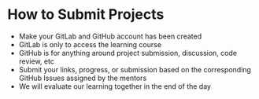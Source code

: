 # How to Submit Projects

- Make your GitLab and GitHub account has been created
- GitLab is only to access the learning course
- GitHub is for anything around project submission, discussion, code review, etc
- Submit your links, progress, or submission based on the corresponding GitHub Issues assigned by the mentors
- We will evaluate our learning together in the end of the day
